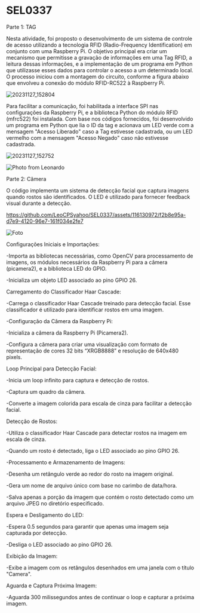 # SEL0337

Parte 1: TAG

Nesta atividade, foi proposto o desenvolvimento de um sistema de controle de acesso utilizando a tecnologia RFID (Radio-Frequency Identification) em conjunto com uma Raspberry Pi. O objetivo principal era criar um mecanismo que permitisse a gravação de informações em uma Tag RFID, a leitura dessas informações, e a implementação de um programa em Python que utilizasse esses dados para controlar o acesso a um determinado local. O processo iniciou com a montagem do circuito, conforme a figura abaixo que envolveu a conexão do módulo RFID-RC522 à Raspberry Pi. 

![20231127_152804](https://github.com/LeoCPSyahoo/SEL0337/assets/116130972/319dfda8-c71d-4dda-be9b-c8734c1bc289)

Para facilitar a comunicação, foi habilitada a interface SPI nas configurações da Raspberry Pi, e a biblioteca Python do módulo RFID (mfrc522) foi instalada. Com base nos códigos fornecidos, foi desenvolvido um programa em Python que lia o ID da tag e acionava um LED verde com a mensagem "Acesso Liberado" caso a Tag estivesse cadastrada, ou um LED vermelho com a mensagem "Acesso Negado" caso não estivesse cadastrada.

![20231127_152752](https://github.com/LeoCPSyahoo/SEL0337/assets/116130972/1f3f52dc-3195-4389-b9d6-ec174e2e30e4)

![Photo from Leonardo](https://github.com/LeoCPSyahoo/SEL0337/assets/116130972/159a9391-ea9e-4676-a3aa-4f3956e0fa19)

Parte 2: Câmera

O código implementa um sistema de detecção facial que captura imagens quando rostos são identificados. O LED é utilizado para fornecer feedback visual durante a detecção.

https://github.com/LeoCPSyahoo/SEL0337/assets/116130972/f2b8e95a-d7e9-4120-96e7-161f034e2fe7

![Foto](https://github.com/LeoCPSyahoo/SEL0337/assets/116130972/9ba2867d-b905-49bc-b9c5-fab13bbdc4c1)

Configurações Iniciais e Importações:

-Importa as bibliotecas necessárias, como OpenCV para processamento de imagens, os módulos necessários da Raspberry Pi para a câmera (picamera2), e a biblioteca LED do GPIO.

-Inicializa um objeto LED associado ao pino GPIO 26.

Carregamento do Classificador Haar Cascade:

-Carrega o classificador Haar Cascade treinado para detecção facial. Esse classificador é utilizado para identificar rostos em uma imagem.

-Configuração da Câmera da Raspberry Pi:

-Inicializa a câmera da Raspberry Pi (Picamera2).

-Configura a câmera para criar uma visualização com formato de representação de cores 32 bits “XRGB8888” e resolução de 640x480 pixels.

Loop Principal para Detecção Facial:

-Inicia um loop infinito para captura e detecção de rostos.

-Captura um quadro da câmera.

-Converte a imagem colorida para escala de cinza para facilitar a detecção facial.

Detecção de Rostos:

-Utiliza o classificador Haar Cascade para detectar rostos na imagem em escala de cinza.

-Quando um rosto é detectado, liga o LED associado ao pino GPIO 26.

-Processamento e Armazenamento de Imagens:

-Desenha um retângulo verde ao redor do rosto na imagem original.

-Gera um nome de arquivo único com base no carimbo de data/hora.

-Salva apenas a porção da imagem que contém o rosto detectado como um arquivo JPEG no diretório especificado.

Espera e Desligamento do LED:

-Espera 0.5 segundos para garantir que apenas uma imagem seja capturada por detecção.

-Desliga o LED associado ao pino GPIO 26.

Exibição da Imagem:

-Exibe a imagem com os retângulos desenhados em uma janela com o título "Camera".

Aguarda e Captura Próxima Imagem:

-Aguarda 300 milissegundos antes de continuar o loop e capturar a próxima imagem.


